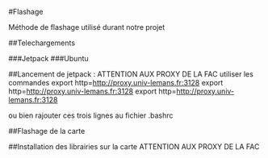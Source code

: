 #Flashage

Méthode de flashage utilisé durant notre projet

##Telechargements 

###Jetpack
###Ubuntu

##Lancement de jetpack :
ATTENTION AUX PROXY DE LA FAC
utiliser les commandes 
export http=http://proxy.univ-lemans.fr:3128
export http=http://proxy.univ-lemans.fr:3128
export http=http://proxy.univ-lemans.fr:3128

ou bien rajouter ces trois lignes au fichier .bashrc


##Flashage de la carte

##Installation des librairies sur la carte
ATTENTION AUX PROXY DE LA FAC
